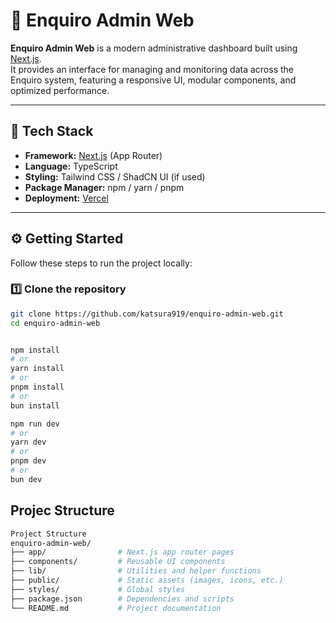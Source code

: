 # 🧭 Enquiro Admin Web

**Enquiro Admin Web** is a modern administrative dashboard built using [Next.js](https://nextjs.org).  
It provides an interface for managing and monitoring data across the Enquiro system, featuring a responsive UI, modular components, and optimized performance.

---

## 🚀 Tech Stack

- **Framework:** [Next.js](https://nextjs.org) (App Router)
- **Language:** TypeScript  
- **Styling:** Tailwind CSS / ShadCN UI (if used)  
- **Package Manager:** npm / yarn / pnpm  
- **Deployment:** [Vercel](https://vercel.com)

---

## ⚙️ Getting Started

Follow these steps to run the project locally:

### 1️⃣ Clone the repository
```bash
git clone https://github.com/katsura919/enquiro-admin-web.git
cd enquiro-admin-web


npm install
# or
yarn install
# or
pnpm install
# or
bun install

npm run dev
# or
yarn dev
# or
pnpm dev
# or
bun dev

```


## Projec Structure
```bash
Project Structure
enquiro-admin-web/
├── app/                # Next.js app router pages
├── components/         # Reusable UI components
├── lib/                # Utilities and helper functions
├── public/             # Static assets (images, icons, etc.)
├── styles/             # Global styles
├── package.json        # Dependencies and scripts
└── README.md           # Project documentation
```

